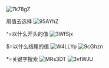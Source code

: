 ![7k78gZ](https://gitee.com/threecornerstones/ThreeCornerstones_Pic/raw/master/uPic/7k78gZ.png)

用值去选择
![95AYhZ](https://gitee.com/threecornerstones/ThreeCornerstones_Pic/raw/master/uPic/95AYhZ.png)

^=以什么开头的值
![3WfSjx](https://gitee.com/threecornerstones/ThreeCornerstones_Pic/raw/master/uPic/3WfSjx.png)

$=以什么结尾的值
![W4LLYp](https://gitee.com/threecornerstones/ThreeCornerstones_Pic/raw/master/uPic/W4LLYp.png)
![9cGhzn](https://gitee.com/threecornerstones/ThreeCornerstones_Pic/raw/master/uPic/9cGhzn.png)

*=关键字搜索
![MRs3DT](https://gitee.com/threecornerstones/ThreeCornerstones_Pic/raw/master/uPic/MRs3DT.png)
![3vfWJU](https://gitee.com/threecornerstones/ThreeCornerstones_Pic/raw/master/uPic/3vfWJU.png)